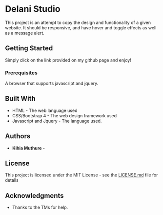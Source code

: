 # Delani Studio

This project is an attempt to copy the design and functionality of a given website. It should be responsive, and have hover and toggle effects as well as a message alert.

## Getting Started

Simply click on the link provided on my github page and enjoy!

### Prerequisites

A browser that supports javascript and jquery.


## Built With

* HTML - The web language used
* CSS/Bootstrap 4 - The web design framework used
* Javascript and Jquery - The language used.

## Authors

* **Kihia Muthure** - 

## License

This project is licensed under the MIT License - see the [LICENSE.md](LICENSE.md) file for details

## Acknowledgments

* Thanks to the TMs for help.
